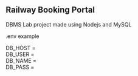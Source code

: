 ## Railway Booking Portal

DBMS Lab project made using Nodejs and MySQL

.env example 

DB_HOST = \
DB_USER = \
DB_NAME = \
DB_PASS = 
